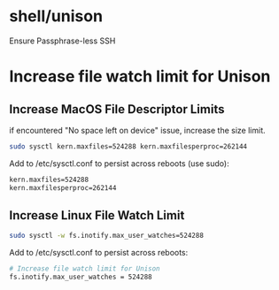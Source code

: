 # shell/unison

Ensure Passphrase-less SSH

# Increase file watch limit for Unison

## Increase MacOS File Descriptor Limits

if encountered "No space left on device" issue, increase the size limit.

```sh
sudo sysctl kern.maxfiles=524288 kern.maxfilesperproc=262144
```

Add to /etc/sysctl.conf to persist across reboots (use sudo):

```sh
kern.maxfiles=524288
kern.maxfilesperproc=262144
```

## Increase Linux File Watch Limit

```sh
sudo sysctl -w fs.inotify.max_user_watches=524288
```

Add to /etc/sysctl.conf to persist across reboots:

```sh
# Increase file watch limit for Unison
fs.inotify.max_user_watches = 524288
```
